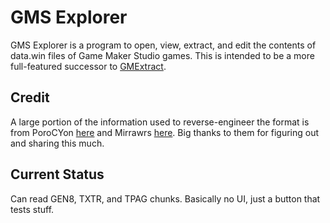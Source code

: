 # GMS Explorer
GMS Explorer is a program to open, view, extract, and edit the contents of data.win files of Game Maker Studio games. This is intended to be a more full-featured successor to [GMExtract](https://github.com/puggsoy/GMExtract).

## Credit
A large portion of the information used to reverse-engineer the format is from PoroCYon [here](https://github.com/puggsoy/GMExtract) and Mirrawrs [here](https://web.archive.org/web/20170905005557/http://undertale.rawr.ws/unpacking). Big thanks to them for figuring out and sharing this much.

## Current Status
Can read GEN8, TXTR, and TPAG chunks. Basically no UI, just a button that tests stuff.